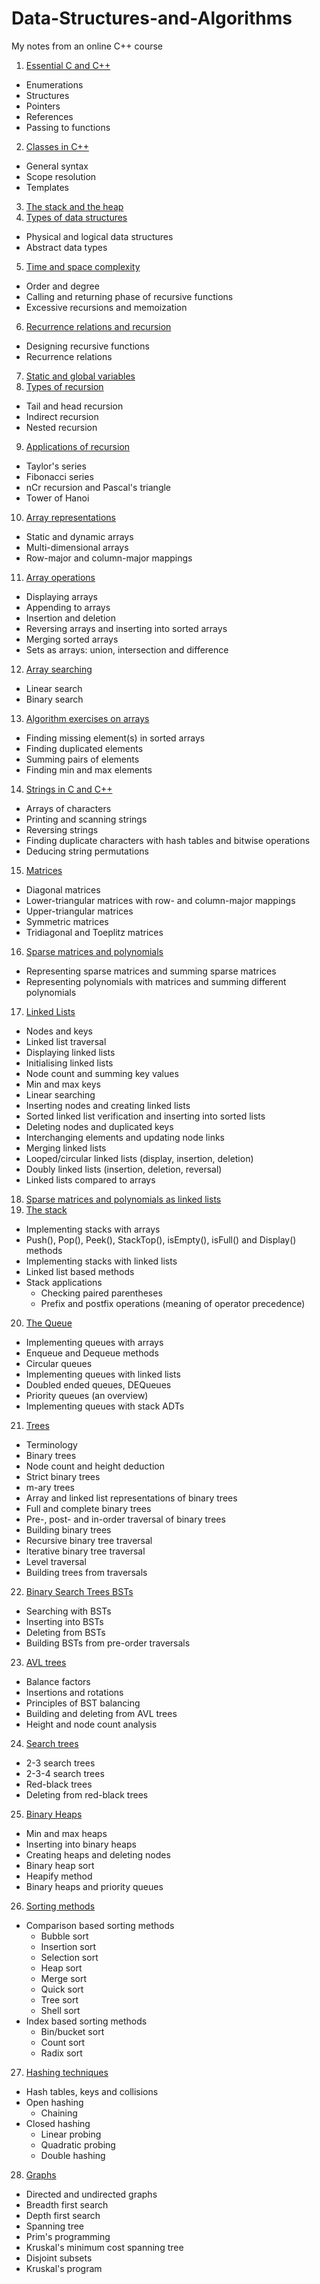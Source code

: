 # Data-Structures-and-Algorithms

My notes from an online C++ course

1. [Essential C and C++](1_Essential_C_and_C++.md)

+ Enumerations
+ Structures
+ Pointers
+ References
+ Passing to functions

2. [Classes in C++](2_Classes_in_C++.md)

+ General syntax
+ Scope resolution
+ Templates

3. [The stack and the heap](3_Stack_and_Heap.md)
4. [Types of data structures](4_Types_of_data_structures.md)

+ Physical and logical data structures
+ Abstract data types

5. [Time and space complexity](5_Time_and_space_complexity.md)

+ Order and degree
+ Calling and returning phase of recursive functions
+ Excessive recursions and memoization

6. [Recurrence relations and recursion](6_Recurrence_relations.md)

+ Designing recursive functions
+ Recurrence relations

7. [Static and global variables](7_Static_and_global_variables.md)
8. [Types of recursion](8_Types_of_recursion.md)

+ Tail and head recursion
+ Indirect recursion
+ Nested recursion

9. [Applications of recursion](9_Recursive_function_applications.md)

+ Taylor's series
+ Fibonacci series
+ nCr recursion and Pascal's triangle
+ Tower of Hanoi

10. [Array representations](10_Array_representations.md)

+ Static and dynamic arrays
+ Multi-dimensional arrays
+ Row-major and column-major mappings

11. [Array operations](11_Array_operations.md)

+ Displaying arrays
+ Appending to arrays
+ Insertion and deletion
+ Reversing arrays and inserting into sorted arrays
+ Merging sorted arrays
+ Sets as arrays: union, intersection and difference

12. [Array searching](12_SearchingArrays.md)

+ Linear search
+ Binary search

13. [Algorithm exercises on arrays](13_ArraysExamples.md)

+ Finding missing element(s) in sorted arrays
+ Finding duplicated elements
+ Summing pairs of elements
+ Finding min and max elements

14. [Strings in C and C++](14_Strings.md)

+ Arrays of characters
+ Printing and scanning strings
+ Reversing strings
+ Finding duplicate characters with hash tables and bitwise operations
+ Deducing string permutations

15. [Matrices](15_Matrices.md)

+ Diagonal matrices
+ Lower-triangular matrices with row- and column-major mappings
+ Upper-triangular matrices
+ Symmetric matrices
+ Tridiagonal and Toeplitz matrices

16. [Sparse matrices and polynomials](16_Sparse_matrices_and_Polynomials.md)

+ Representing sparse matrices and summing sparse matrices
+ Representing polynomials with matrices and summing different polynomials

17. [Linked Lists](17_LinkedLists.md)

+ Nodes and keys
+ Linked list traversal
+ Displaying linked lists
+ Initialising linked lists
+ Node count and summing key values
+ Min and max keys
+ Linear searching
+ Inserting nodes and creating linked lists
+ Sorted linked list verification and inserting into sorted lists
+ Deleting nodes and duplicated keys
+ Interchanging elements and updating node links
+ Merging linked lists
+ Looped/circular linked lists (display, insertion, deletion)
+ Doubly linked lists (insertion, deletion, reversal)
+ Linked lists compared to arrays

18. [Sparse matrices and polynomials as linked lists](18_Sparse-matrices_and_Linked_lists.md)
19. [The stack](19_The_Stack.md)

+ Implementing stacks with arrays
+ Push(), Pop(), Peek(), StackTop(), isEmpty(), isFull() and Display() methods
+ Implementing stacks with linked lists
+ Linked list based methods
+ Stack applications
  + Checking paired parentheses
  + Prefix and postfix operations (meaning of operator precedence)

20. [The Queue](20_Queues.md)

+ Implementing queues with arrays
+ Enqueue and Dequeue methods
+ Circular queues
+ Implementing queues with linked lists
+ Doubled ended queues, DEQueues
+ Priority queues (an overview)
+ Implementing queues with stack ADTs

21. [Trees](21_Trees.md)

+ Terminology
+ Binary trees
+ Node count and height deduction
+ Strict binary trees
+ m-ary trees
+ Array and linked list representations of binary trees
+ Full and complete binary trees
+ Pre-, post- and in-order traversal of binary trees
+ Building binary trees
+ Recursive binary tree traversal
+ Iterative binary tree traversal
+ Level traversal
+ Building trees from traversals

22. [Binary Search Trees BSTs](22_Binary_search_trees.md)

+ Searching with BSTs
+ Inserting into BSTs
+ Deleting from BSTs
+ Building BSTs from pre-order traversals

23. [AVL trees](23_AVL_trees.md)

+ Balance factors
+ Insertions and rotations
+ Principles of BST balancing
+ Building and deleting from AVL trees
+ Height and node count analysis

24. [Search trees](24_Search_trees.md)

+ 2-3 search trees
+ 2-3-4 search trees
+ Red-black trees
+ Deleting from red-black trees

25. [Binary Heaps](25_Binary_Heaps.md)

+ Min and max heaps
+ Inserting into binary heaps
+ Creating heaps and deleting nodes
+ Binary heap sort
+ Heapify method
+ Binary heaps and priority queues

26. [Sorting methods](26_Sorting_methods.md)

+ Comparison based sorting methods
  + Bubble sort
  + Insertion sort
  + Selection sort
  + Heap sort
  + Merge sort
  + Quick sort
  + Tree sort
  + Shell sort
+ Index based sorting methods
  + Bin/bucket sort
  + Count sort
  + Radix sort

27. [Hashing techniques](27_Hashing.md)

+ Hash tables, keys and collisions
+ Open hashing
  + Chaining
+ Closed hashing
  + Linear probing
  + Quadratic probing
  + Double hashing

28. [Graphs](28_Graphs.md)

+ Directed and undirected graphs
+ Breadth first search
+ Depth first search
+ Spanning tree
+ Prim's programming
+ Kruskal's minimum cost spanning tree
+ Disjoint subsets
+ Kruskal's program

